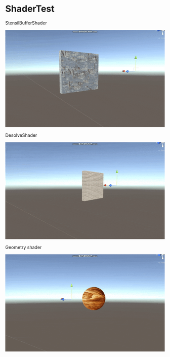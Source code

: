 # ShaderTest


StensilBufferShader

![Stensil](https://github.com/EdgardFirago/ShaderTest/blob/main/GIF/stensil.gif)

DesolveShader

![Desolve](https://github.com/EdgardFirago/ShaderTest/blob/main/GIF/Desolve.gif)

Geometry shader

![Geometry](https://github.com/EdgardFirago/ShaderTest/blob/main/GIF/geom.gif)
